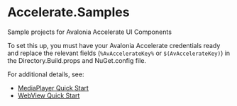 # Accelerate.Samples
Sample projects for Avalonia Accelerate UI Components

To set this up, you must have your Avalonia Accelerate credentials ready and replace the relevant fields (`%AvAccelerateKey%` or `$(AvAccelerateKey)`) in the Directory.Build.props and NuGet.config file.

For additional details, see:
- [MediaPlayer Quick Start](https://docs.avaloniaui.net/accelerate/components/media-player/quickstart)
- [WebView Quick Start](https://docs.avaloniaui.net/accelerate/components/webview/quickstart)